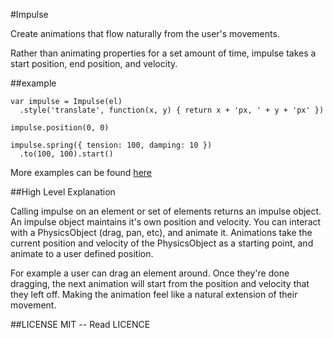 #Impulse

  Create animations that flow naturally from the user's movements.

  Rather than animating properties for a set amount of time, impulse takes a
start position, end position, and velocity.

##example

```
var impulse = Impulse(el)
  .style('translate', function(x, y) { return x + 'px, ' + y + 'px' })

impulse.position(0, 0)

impulse.spring({ tension: 100, damping: 10 })
  .to(100, 100).start()
```

More examples can be found [here](impulse.luster.io/examples.html)

##High Level Explanation

  Calling impulse on an element or set of elements returns an impulse object.
An impulse object maintains it's own position and velocity.  You can interact
with a PhysicsObject (drag, pan, etc), and animate it.  Animations take the
current position and velocity of the PhysicsObject as a starting point, and
animate to a user defined position.

  For example a user can drag an element around.  Once they're done dragging,
the next animation will start from the position and velocity that they left off.
Making the animation feel like a natural extension of their movement.

##LICENSE
MIT -- Read LICENCE
